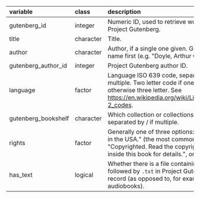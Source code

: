 |variable            |class         |description                           |
|:-------------------|:-------------|:-------------------------------------|
|gutenberg_id        |integer       |Numeric ID, used to retrieve works from Project Gutenberg. |
|title               |character     |Title. |
|author              |character     |Author, if a single one given. Given as last name first (e.g. "Doyle, Arthur Conan"). |
|gutenberg_author_id |integer       |Project Gutenberg author ID. |
|language            |factor        |Language ISO 639 code, separated by / if multiple. Two letter code if one exists, otherwise three letter. See https://en.wikipedia.org/wiki/List_of_ISO_639-2_codes. |
|gutenberg_bookshelf |character     |Which collection or collections this is found in, separated by / if multiple. |
|rights              |factor        |Generally one of three options: "Public domain in the USA." (the most common by far), "Copyrighted. Read the copyright notice inside this book for details.", or "None". |
|has_text            |logical       |Whether there is a file containing digits followed by `.txt` in Project Gutenberg for this record (as opposed to, for example, audiobooks). |
